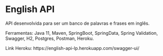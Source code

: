 <h1>English API</h1>

<p>API desenvolvida para ser um banco de palavras e frases em inglês.</p>

<p>Ferramentas: Java 11, Maven, SpringBoot, SpringData, Spring Validation, Swagger, H2, Postgres, Postman, Heroku.</p>

<p>Link Heroku: https://english-api-lp.herokuapp.com/swagger-ui/</p>

